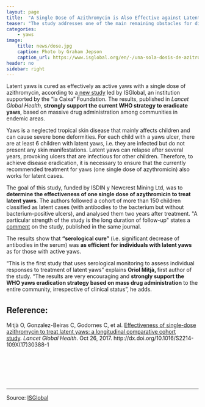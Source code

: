 ```yaml
---
layout: page
title:  "A Single Dose of Azithromycin is Also Effective against Latent Yaws"
teaser: "The study addresses one of the main remaining obstacles for disease eradication"
categories:
    - yaws
image:
    title: news/dose.jpg
    caption: Photo by Graham Jepson
    caption_url: https://www.isglobal.org/en/-/una-sola-dosis-de-azitromicina-tambien-es-eficaz-contra-el-pian-latente
header: no
sidebar: right
---
```


<div class="row"> <p>Latent yaws is cured as effectively as active yaws with a single dose of azithromycin, according to a<a href="http://www.thelancet.com/journals/langlo/article/PIIS2214-109X(17)30388-1/fulltext" target="_blank"> new study</a> led by ISGlobal, an institution supported by the “la Caixa” Foundation. The results, published in <em>Lancet Global Health</em>, <strong>strongly support the current WHO strategy to eradicate yaws</strong>, based on massive drug administration among communities in endemic areas.</p> <p>Yaws is a neglected tropical skin disease that mainly affects children and can cause severe bone deformities. For each child with a yaws ulcer, there are at least 6 children with latent yaws, i.e. they are infected but do not present any skin manifestations. Latent yaws can relapse after several years, provoking ulcers that are infectious for other children. Therefore, to achieve disease eradication, it is necessary to ensure that the currently recommended treatment for yaws (one single dose of azythromicin) also works for latent cases.&nbsp;</p> <p>The goal of this study, funded by&nbsp;ISDIN y Newcrest Mining Ltd,&nbsp;was to<strong> determine the effectiveness of one single dose of azythromicin to treat latent yaws</strong>. The authors followed a cohort of more than 150 children classified as latent cases (with antibodies to the bacterium but without bacterium-positive ulcers), and analysed them two years after treatment. "A particular strength of the study is the long duration of follow-up" states a <a href="http://www.thelancet.com/journals/langlo/article/PIIS2214-109X(17)30424-2/fulltext" style="-webkit-tap-highlight-color: rgba(0, 0, 0, 0); text-decoration-line: underline; outline: 0px;" target="_blank">comment</a>&nbsp;on the study,&nbsp;published in the same journal.</p> <p>The results show that <strong>“serological cure” </strong>(i.e. significant decrease of antibodies in the serum) was <strong>as efficient for individuals with latent yaws</strong> as for those with active yaws. &nbsp;&nbsp;&nbsp;</p> <p>“This is the first study that uses serological monitoring to assess individual responses to treatment of latent yaws” explains <strong>Oriol Mitjà, </strong>first author of the study. “The results are very encouraging and <strong>strongly support the WHO yaws eradication strategy based on mass drug administration</strong> to the entire community, irrespective of clinical status”, he adds.</p> <h2 style="-webkit-tap-highlight-color: rgba(0, 0, 0, 0); font-family: &quot;Helvetica Neue&quot;, Helvetica, Arial, sans-serif;">Reference:</h2> <p style="-webkit-tap-highlight-color: rgba(0, 0, 0, 0);">Mitjà O, Gonzalez-Beiras C, Godornes C, et al.&nbsp;<a href="http://www.thelancet.com/journals/langlo/article/PIIS2214-109X(17)30388-1/fulltext" style="-webkit-tap-highlight-color: rgba(0, 0, 0, 0);" target="_blank">Effectiveness of single-dose azithromycin to treat latent yaws: a longitudinal comparative cohort study</a>.&nbsp;<em style="-webkit-tap-highlight-color: rgba(0, 0, 0, 0);">Lancet Global Health</em>. Oct 26, 2017. http://dx.doi.org/10.1016/S2214-109X(17)30388-1&nbsp;</p> <p>&nbsp;</p> <p>&nbsp;</p> <p>&nbsp;</p> </div>

---
Source: [ISGlobal](https://www.isglobal.org/en/-/una-sola-dosis-de-azitromicina-tambien-es-eficaz-contra-el-pian-latente)
